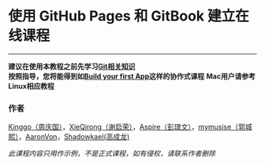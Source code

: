 使用 GitHub Pages 和 GitBook 建立在线课程
============
---
  
**建议在使用本教程之前先学习[Git相关知识](http://git-scm.com/book/zh/v2)**   
**按照指导，您将能得到如[Build your first App](https://cooc-china.gitbooks.io/build-your-first-app-course/content/)这样的协作式课程**
**Mac用户请参考Linux相应教程**

### 作者
[Kinggo（周庆国）](https://github.com/kinggolzu)，[XieQirong（谢启荣）](https://github.com/XieQirong)，[Aspire（彭璟文）](https://prettyxw.com)，[mymusise（郭城熙）](https://github.com/mymusise)，[AaronVon](https://github.com/AaronVon)，[Shadowkael(高成龙)](https://github.com/shadowkael)

*此课程内容只用作示例，不是正式课程，如有侵权，请联系作者删除*
